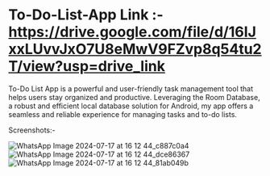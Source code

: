 # To-Do-List-App  Link :- https://drive.google.com/file/d/16IJxxLUvvJxO7U8eMwV9FZvp8q54tu2T/view?usp=drive_link
To-Do List App is a powerful and user-friendly task management tool that helps users stay organized and productive. 
Leveraging the Room Database, a robust and efficient local database solution for Android, 
my app offers a seamless and reliable experience for managing tasks and to-do lists.

Screenshots:-

![WhatsApp Image 2024-07-17 at 16 12 44_c887c0a4](https://github.com/user-attachments/assets/97f6050d-96de-4b64-bd14-fb920f9e62ba)
![WhatsApp Image 2024-07-17 at 16 12 44_dce86367](https://github.com/user-attachments/assets/995043d6-1423-4693-95b6-e634eea7acb5)
![WhatsApp Image 2024-07-17 at 16 12 44_81ab049b](https://github.com/user-attachments/assets/5f742158-14e0-41c6-af64-4a59ee1ecc15)
